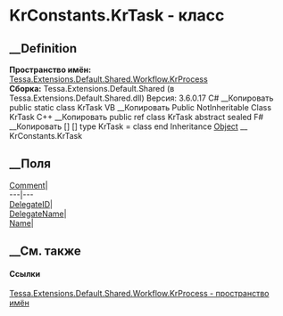 # KrConstants.KrTask - класс
##  __Definition
 **Пространство имён:**
[Tessa.Extensions.Default.Shared.Workflow.KrProcess](N_Tessa_Extensions_Default_Shared_Workflow_KrProcess.htm)  
 **Сборка:** Tessa.Extensions.Default.Shared (в
Tessa.Extensions.Default.Shared.dll) Версия: 3.6.0.17
C# __Копировать
     public static class KrTask
VB __Копировать
     Public NotInheritable Class KrTask
C++ __Копировать
     public ref class KrTask abstract sealed
F# __Копировать
     [<AbstractClassAttribute>]
    [<SealedAttribute>]
    type KrTask = class end
Inheritance
    [Object](https://learn.microsoft.com/dotnet/api/system.object) __ KrConstants.KrTask
##  __Поля
[Comment](F_Tessa_Extensions_Default_Shared_Workflow_KrProcess_KrConstants_KrTask_Comment.htm)|  
---|---  
[DelegateID](F_Tessa_Extensions_Default_Shared_Workflow_KrProcess_KrConstants_KrTask_DelegateID.htm)|  
[DelegateName](F_Tessa_Extensions_Default_Shared_Workflow_KrProcess_KrConstants_KrTask_DelegateName.htm)|  
[Name](F_Tessa_Extensions_Default_Shared_Workflow_KrProcess_KrConstants_KrTask_Name.htm)|  
## __См. также
#### Ссылки
[Tessa.Extensions.Default.Shared.Workflow.KrProcess - пространство
имён](N_Tessa_Extensions_Default_Shared_Workflow_KrProcess.htm)
